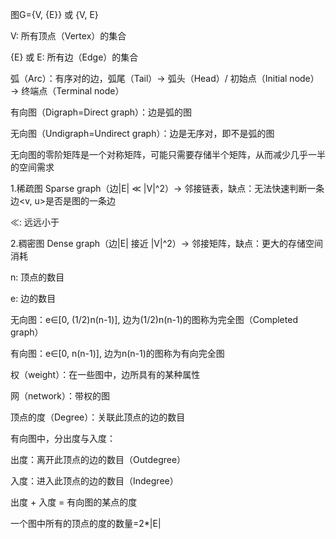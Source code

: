 图G={V, {E}} 或 {V, E}

V: 所有顶点（Vertex）的集合

{E} 或 E: 所有边（Edge）的集合

弧（Arc）：有序对的边，弧尾（Tail）$\rightarrow$ 弧头（Head）/  初始点（Initial node）$\rightarrow$ 终端点（Terminal node）

有向图（Digraph=Direct graph）：边是弧的图

无向图（Undigraph=Undirect graph）：边是无序对，即不是弧的图

无向图的零阶矩阵是一个对称矩阵，可能只需要存储半个矩阵，从而减少几乎一半的空间需求

1.稀疏图 Sparse graph（边|E| $\ll$ |V|^2）$\rightarrow$ 邻接链表，缺点：无法快速判断一条边<v, u>是否是图的一条边

$\ll$: 远远小于

2.稠密图 Dense graph（边|E| 接近 |V|^2）$\rightarrow$ 邻接矩阵，缺点：更大的存储空间消耗

n: 顶点的数目

e: 边的数目

无向图：e$\in$[0, (1/2)n(n-1)], 边为(1/2)n(n-1)的图称为完全图（Completed graph）

有向图：e$\in$[0, n(n-1)], 边为n(n-1)的图称为有向完全图

权（weight）：在一些图中，边所具有的某种属性

网（network）：带权的图

顶点的度（Degree）：关联此顶点的边的数目

有向图中，分出度与入度：

出度：离开此顶点的边的数目（Outdegree）

入度：进入此顶点的边的数目（Indegree）

出度 + 入度 = 有向图的某点的度

一个图中所有的顶点的度的数量=2*|E|
